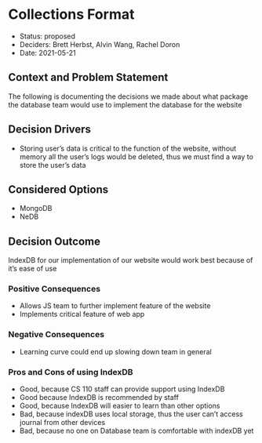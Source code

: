 # Collections Format

* Status: proposed 
* Deciders: Brett Herbst, Alvin Wang, Rachel Doron
* Date: 2021-05-21


## Context and Problem Statement

The following is documenting the decisions we made about what package the database team would use to implement the database for the website

## Decision Drivers

* Storing user’s data is critical to the function of the website, without memory all the user’s logs would be deleted, thus we must find a way to store the user’s data

## Considered Options

* MongoDB
* NeDB

## Decision Outcome

IndexDB for our implementation of our website would work best because of it’s ease of use

### Positive Consequences

* Allows JS team to further implement feature of the website
* Implements critical feature of web app

### Negative Consequences

* Learning curve could end up slowing down team in general

### Pros and Cons of using IndexDB
* Good, because CS 110 staff can provide support using IndexDB
* Good because IndexDB is recommended by staff
* Good, because IndexDB will easier to learn than other options
* Bad, because indexDB uses local storage, thus the user can’t access journal from other devices
* Bad, because no one on Database team is comfortable with indexDB yet

